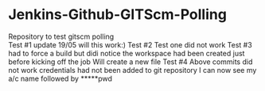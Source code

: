 # Jenkins-Github-GITScm-Polling
Repository to test gitscm polling  
Test #1 update 19/05 will this work:)
Test #2 Test one did not work 
Test #3 had to force a build but didi notice the workspace had been created just before kicking off the job
          Will create a new file
Test #4 Above commits did not work credentials had not been added to git repository 
           I can now see my a/c name followed by *****pwd
